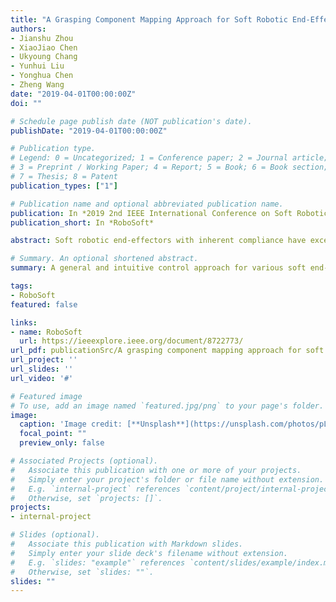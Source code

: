 ```yaml
---
title: "A Grasping Component Mapping Approach for Soft Robotic End-Effector Control"
authors:
- Jianshu Zhou
- XiaoJiao Chen
- Ukyoung Chang
- Yunhui Liu
- Yonghua Chen
- Zheng Wang
date: "2019-04-01T00:00:00Z"
doi: ""

# Schedule page publish date (NOT publication's date).
publishDate: "2019-04-01T00:00:00Z"

# Publication type.
# Legend: 0 = Uncategorized; 1 = Conference paper; 2 = Journal article;
# 3 = Preprint / Working Paper; 4 = Report; 5 = Book; 6 = Book section;
# 7 = Thesis; 8 = Patent
publication_types: ["1"]

# Publication name and optional abbreviated publication name.
publication: In *2019 2nd IEEE International Conference on Soft Robotics*
publication_short: In *RoboSoft*

abstract: Soft robotic end-effectors with inherent compliance have excellent grasping adaptability and ensure safe human-robot interaction. The inherent compliance also limits structural dexterity in soft robotic systems and makes mathematical modeling difficult, therefore resulting in control challenges for existing soft robotic hands. To tackle these problems, we propose a general and intuitive control approach for various soft end-effectors with different kinematic structures. A grasping component based mapping approach is presented. This approach maps the essential human hand grasping components to robotic hand grasping components, without requiring a specific kinematic model per end-effector. A LMC-based human hand motion capturing system and multi-channel pneumatic actuation platform are accompanied to realize the intuitive control. The proposed intuitive control strategy does not require the human operator to wear any equipment or modify their natural hand behavior to match different end-effector structures. We demonstrate the efficacy of our control strategy with two, three, and four-fingered soft end-effectors. All static performances are depicted by photos in the experimental section and dynamic processes are in our accompanying video. The proposed approach provides an efficient solution to control various soft robotic hands and enhances the performance dexterity of soft robotic end-effectors.

# Summary. An optional shortened abstract.
summary: A general and intuitive control approach for various soft end-effectors with different kinematic structures is proposed.

tags:
- RoboSoft
featured: false

links:
- name: RoboSoft
  url: https://ieeexplore.ieee.org/document/8722773/
url_pdf: publicationSrc/A grasping component mapping approach for soft robotic end-effector control.pdf
url_project: ''
url_slides: ''
url_video: '#'

# Featured image
# To use, add an image named `featured.jpg/png` to your page's folder. 
image:
  caption: 'Image credit: [**Unsplash**](https://unsplash.com/photos/pLCdAaMFLTE)'
  focal_point: ""
  preview_only: false

# Associated Projects (optional).
#   Associate this publication with one or more of your projects.
#   Simply enter your project's folder or file name without extension.
#   E.g. `internal-project` references `content/project/internal-project/index.md`.
#   Otherwise, set `projects: []`.
projects:
- internal-project

# Slides (optional).
#   Associate this publication with Markdown slides.
#   Simply enter your slide deck's filename without extension.
#   E.g. `slides: "example"` references `content/slides/example/index.md`.
#   Otherwise, set `slides: ""`.
slides: ""
---
```

<!-- 
{{% alert note %}}
Click the *Cite* button above to demo the feature to enable visitors to import publication metadata into their reference management software.
{{% /alert %}}

{{% alert note %}}
Click the *Slides* button above to demo Academic's Markdown slides feature.
{{% /alert %}}

Supplementary notes can be added here, including [code and math](https://sourcethemes.com/academic/docs/writing-markdown-latex/). -->

